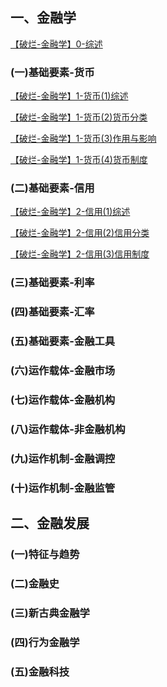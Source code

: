 




## 一、金融学

[【破烂-金融学】0-综述](f/【破烂-金融学】0-综述.md)

### (一)基础要素-货币

[【破烂-金融学】1-货币(1)综述](f/【破烂-金融学】1-货币(1)综述.md)

[【破烂-金融学】1-货币(2)货币分类](f/【破烂-金融学】1-货币(2)货币分类.md)

[【破烂-金融学】1-货币(3)作用与影响](f/【破烂-金融学】1-货币(3)作用与影响.md)

[【破烂-金融学】1-货币(4)货币制度](f/【破烂-金融学】1-货币(4)货币制度.md)

### (二)基础要素-信用

[【破烂-金融学】2-信用(1)综述](f/【破烂-金融学】2-信用(1)综述.md)

[【破烂-金融学】2-信用(2)信用分类](f/【破烂-金融学】2-信用(2)信用分类.md)

[【破烂-金融学】2-信用(3)信用制度](f/【破烂-金融学】2-信用(3)信用制度.md)

### (三)基础要素-利率

### (四)基础要素-汇率

### (五)基础要素-金融工具

### (六)运作载体-金融市场

### (七)运作载体-金融机构

### (八)运作载体-非金融机构

### (九)运作机制-金融调控

### (十)运作机制-金融监管

## 二、金融发展

### (一)特征与趋势

### (二)金融史

### (三)新古典金融学

### (四)行为金融学

### (五)金融科技








